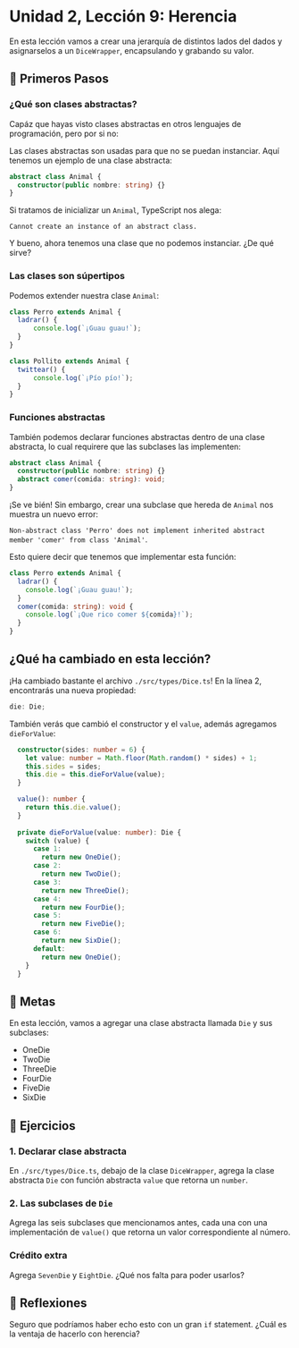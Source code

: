 # Unidad 2, Lección 9: Herencia

En esta lección vamos a crear una jerarquía de distintos lados del dados y asignarselos a un `DiceWrapper`, encapsulando y grabando su valor.

## 🐾 Primeros Pasos

### ¿Qué son clases abstractas?

Capáz que hayas visto clases abstractas en otros lenguajes de programación, pero por si no:

Las clases abstractas son usadas para que no se puedan instanciar. Aquí tenemos un ejemplo de una clase abstracta:

```typescript
abstract class Animal {
  constructor(public nombre: string) {}
}
```

Si tratamos de inicializar un `Animal`, TypeScript nos alega:

`Cannot create an instance of an abstract class.`

Y bueno, ahora tenemos una clase que no podemos instanciar. ¿De qué sirve?

### Las clases son súpertipos

Podemos extender nuestra clase `Animal`:

```typescript
class Perro extends Animal {
  ladrar() {
      console.log(`¡Guau guau!`);
  }
}

class Pollito extends Animal {
  twittear() {
      console.log(`¡Pío pío!`);
  }
}
```

### Funciones abstractas

También podemos declarar funciones abstractas dentro de una clase abstracta, lo cual requirere que las subclases las implementen:

```typescript
abstract class Animal {
  constructor(public nombre: string) {}
  abstract comer(comida: string): void;
}
```

¡Se ve bién! Sin embargo, crear una subclase que hereda de `Animal` nos muestra un nuevo error:

`Non-abstract class 'Perro' does not implement inherited abstract member 'comer' from class 'Animal'`.

Esto quiere decir que tenemos que implementar esta función:

```typescript
class Perro extends Animal {
  ladrar() {
    console.log(`¡Guau guau!`);
  }
  comer(comida: string): void {
    console.log(`¡Que rico comer ${comida}!`);
  }
}
```

## ¿Qué ha cambiado en esta lección?

¡Ha cambiado bastante el archivo `./src/types/Dice.ts`! En la línea 2, encontrarás una nueva propiedad:

```typescript
die: Die;
```

También verás que cambió el constructor y el `value`, además agregamos `dieForValue`:

```typescript
  constructor(sides: number = 6) {
    let value: number = Math.floor(Math.random() * sides) + 1;
    this.sides = sides;
    this.die = this.dieForValue(value);
  }

  value(): number {
    return this.die.value();
  }
  
  private dieForValue(value: number): Die {
    switch (value) {
      case 1:
        return new OneDie();
      case 2:
        return new TwoDie();
      case 3:
        return new ThreeDie();
      case 4:
        return new FourDie();
      case 5:
        return new FiveDie();
      case 6:
        return new SixDie();
      default:
        return new OneDie();
    }
  }
```


## 🥅 Metas

En esta lección, vamos a agregar una clase abstracta llamada `Die` y sus subclases:

- OneDie
- TwoDie
- ThreeDie
- FourDie
- FiveDie
- SixDie

## 🤸 Ejercicios

### 1. Declarar clase abstracta

En `./src/types/Dice.ts`, debajo de la clase `DiceWrapper`, agrega la clase abstracta `Die` con función abstracta `value` que retorna un `number`.

### 2. Las subclases de `Die`

Agrega las seis subclases que mencionamos antes, cada una con una implementación de `value()` que retorna un valor correspondiente al número.

### Crédito extra

Agrega `SevenDie` y `EightDie`. ¿Qué nos falta para poder usarlos?

## 🤔 Reflexiones

Seguro que podríamos haber echo esto con un gran `if` statement. ¿Cuál es la ventaja de hacerlo con herencia?
